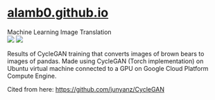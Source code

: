 # [alamb0.github.io](https://alamb0.github.io/)

Machine Learning Image Translation   
<img src="https://alamb0.github.io/images/real_A/images_161.png" />
<img src="https://alamb0.github.io/images/fake_B/images_161.png" />   

Results of CycleGAN training that converts images of brown bears to images of pandas.
Made using CycleGAN (Torch implementation) on Ubuntu virtual machine connected to a GPU on Google Cloud Platform Compute Engine.   

Cited from here:
https://github.com/junyanz/CycleGAN
